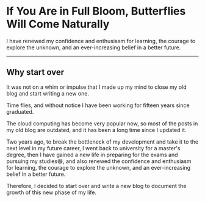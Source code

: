 # If You Are in Full Bloom, Butterflies Will Come Naturally


I have renewed my confidence and enthusiasm for learning, the courage to explore the unknown, and an ever-increasing belief in a better future.

<!--more-->

---

## Why start over

It was not on a whim or impulse that I made up my mind to close my old blog and start writing a new one.

Time flies, and without notice I have been working for fifteen years since graduated.

The cloud computing has become very popular now, so most of the posts in my old blog are outdated, and it has been a long time since I updated it.

Two years ago, to break the bottleneck of my development and take it to the next level in my future career, I went back to university for a master's degree, then I have gained a new life in preparing for the exams and pursuing my studies:smile:, and also renewed the confidence and enthusiasm for learning, the courage to explore the unknown, and an ever-increasing belief in a better future.

Therefore, I decided to start over and write a new blog to document the growth of this new phase of my life.
